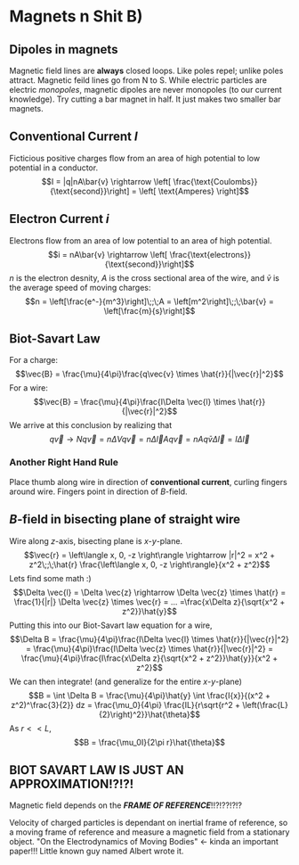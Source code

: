 # Magnets n Shit B)

## Dipoles in magnets
Magnetic field lines are **always** closed loops. Like poles repel; unlike poles attract. Magnetic feild lines go from N to S. While electric particles are electric *monopoles*, magnetic dipoles are never monopoles (to our current knowledge). Try cutting a bar magnet in half. It just makes two smaller bar magnets. 

## Conventional Current $I$ 
Ficticious positive charges flow from an area of high potential to low potential in a conductor.  $$I = |q|nA\bar{v} \rightarrow \left[ \frac{\text{Coulombs}}{\text{second}}\right] = \left[ \text{Amperes} \right]$$
## Electron Current $i$
Electrons flow from an area of low potential to an area of high potential. $$i = nA\bar{v} \rightarrow \left[ \frac{\text{electrons}}{\text{second}}\right]$$$n$ is the electron desnity, $A$ is the cross sectional area of the wire, and $\bar{v}$ is the average speed of moving charges: $$n = \left[\frac{e^-}{m^3}\right]\;;\;A = \left[m^2\right]\;;\;\bar{v} = \left[\frac{m}{s}\right]$$ 
## Biot-Savart Law
For a charge: $$\vec{B} = \frac{\mu}{4\pi}\frac{q\vec{v} \times \hat{r}}{|\vec{r}|^2}$$For a wire: $$\vec{B} = \frac{\mu}{4\pi}\frac{I\Delta \vec{l} \times \hat{r}}{|\vec{r}|^2}$$We arrive at this conclusion by realizing that $$q\vec{v} \rightarrow Nq\vec{v} = n\Delta V q\vec{v} = n\Delta\vec{l}Aq\vec{v} = nAq\bar{v}\Delta\vec{l} = I\Delta\vec{l}$$
### Another Right Hand Rule
Place thumb along wire in direction of **conventional current**, curling fingers around wire. Fingers point in direction of $B$-field.

## $B$-field in bisecting plane of straight wire
Wire along $z$-axis, bisecting plane is $x$-$y$-plane. $$\vec{r} = \left\langle x, 0, -z \right\rangle \rightarrow |r|^2 = x^2 + z^2\;;\;\hat{r} \frac{\left\langle x, 0, -z \right\rangle}{x^2 + z^2}$$Lets find some math :)$$\Delta \vec{l} = \Delta \vec{z} \rightarrow \Delta \vec{z} \times \hat{r} = \frac{1}{|r|} \Delta \vec{z} \times \vec{r} = ... =\frac{x\Delta z}{\sqrt{x^2 + z^2}}\hat{y}$$Putting this into our Biot-Savart law equation for a wire,$$\Delta B = \frac{\mu}{4\pi}\frac{I\Delta \vec{l} \times \hat{r}}{|\vec{r}|^2} = \frac{\mu}{4\pi}\frac{I\Delta \vec{z} \times \hat{r}}{|\vec{r}|^2} = \frac{\mu}{4\pi}\frac{I\frac{x\Delta z}{\sqrt{x^2 + z^2}}\hat{y}}{x^2 + z^2}$$We can then integrate! (and generalize for the entire $x$-$y$-plane) $$B = \int \Delta B = \frac{\mu}{4\pi}\hat{y} \int \frac{I{x}}{(x^2 + z^2)^\frac{3}{2}} dz = \frac{\mu_0}{4\pi} \frac{IL}{r\sqrt{r^2 + \left(\frac{L}{2}\right)^2}}\hat{\theta}$$As $r << L$, $$B = \frac{\mu_0I}{2\pi r}\hat{\theta}$$
## BIOT SAVART LAW IS JUST AN APPROXIMATION!?!?!
Magnetic field depends on the ***FRAME OF REFERENCE***!!?!??!?!?

Velocity of charged particles is dependant on inertial frame of reference, so a moving frame of reference and measure a magnetic field from a stationary object. "On the Electrodynamics of Moving Bodies" $\leftarrow$ kinda an important paper!!! Little known guy named Albert wrote it. 